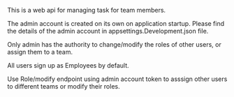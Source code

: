 This is a web api for managing task for team members.

The admin account is created on its own on application startup. 
Please find the details of the admin account in appsettings.Development.json file.

Only admin has the authority to change/modify the roles of other users, or assign them to a team. 

All users sign up as Employees by default.

Use Role/modify endpoint using admin account token to asssign other users to different teams or modify their roles.

